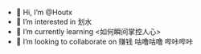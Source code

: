 - 👋 Hi, I’m @Houtx
- 👀 I’m interested in 划水
- 🌱 I’m currently learning <如何瞬间掌控人心>
- 💞️ I’m looking to collaborate on 赚钱
咕噜咕噜  哔咔哔咔

